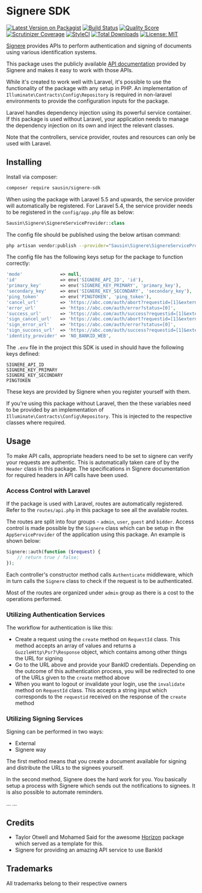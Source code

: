 # Signere SDK

[![Latest Version on Packagist](https://img.shields.io/packagist/v/sausin/signere-sdk.svg?style=flat-square)](https://packagist.org/packages/sausin/signere-sdk)
[![Build Status](https://img.shields.io/travis/sausin/signere-sdk/master.svg?style=flat-square)](https://travis-ci.org/sausin/signere-sdk)
[![Quality Score](https://img.shields.io/scrutinizer/g/sausin/signere-sdk.svg?style=flat-square)](https://scrutinizer-ci.com/g/sausin/signere-sdk)
[![Scrutinizer Coverage](https://img.shields.io/scrutinizer/coverage/g/sausin/signere-sdk.svg?style=flat-square)](https://scrutinizer-ci.com/g/sausin/signere-sdk)
[![StyleCI](https://styleci.io/repos/100803677/shield?branch=master)](https://styleci.io/repos/100803677)
[![Total Downloads](https://img.shields.io/packagist/dt/sausin/signere-sdk.svg?style=flat-square)](https://packagist.org/packages/sausin/signere-sdk)
[![License: MIT](https://img.shields.io/badge/License-MIT-yellow.svg?style=flat-square)](https://opensource.org/licenses/MIT)


[Signere](https://www.signere.no/) provides APIs to perform authentication and signing of documents using various identification systems.

This package uses the publicly available [API documentation](https://api.signere.no/Documentation) provided by Signere and makes it easy to work with those APIs.

While it's created to work well with Laravel, it's possible to use the functionality of the package with any setup in PHP. An implementation of `Illuminate\Contracts\Config\Repository` is required in non-laravel environments to provide the configuration inputs for the package.

Laravel handles dependency injection using its powerful service container. If this package is used without Laravel, your application needs to manage the dependency injection on its own and inject the relevant classes.

Note that the controllers, service provider, routes and resources can only be used with Laravel.

## Installing

Install via composer:
```sh
composer require sausin/signere-sdk
```

When using the package with Laravel 5.5 and upwards, the service provider will automatically be registered. For Laravel 5.4, the service provider needs to be registered in the `config/app.php` file as below:

```php
Sausin\Signere\SignereServiceProvider::class
```

The config file should be published using the below artisan command:

```sh
php artisan vendor:publish --provider="Sausin\Signere\SignereServiceProvider"
```

The config file has the following keys setup for the package to function correctly:

```php
'mode'              => null,
'id'                => env('SIGNERE_API_ID', 'id'),
'primary_key'       => env('SIGNERE_KEY_PRIMARY', 'primary_key'),
'secondary_key'     => env('SIGNERE_KEY_SECONDARY', 'secondary_key'),
'ping_token'        => env('PINGTOKEN', 'ping_token'),
'cancel_url'        => 'https://abc.com/auth/abort?requestid=[1]&externalid=[2]',
'error_url'         => 'https://abc.com/auth/error?status=[0]',
'success_url'       => 'https://abc.com/auth/success?requestid=[1]&externalid=[2]',
'sign_cancel_url'   => 'https://abc.com/auth/abort?requestid=[1]&externalid=[2]',
'sign_error_url'    => 'https://abc.com/auth/error?status=[0]',
'sign_success_url'  => 'https://abc.com/auth/success?requestid=[1]&externalid=[2]',
'identity_provider' => 'NO_BANKID_WEB',
```

The `.env` file in the project this SDK is used in should have the following keys defined:

```
SIGNERE_API_ID
SIGNERE_KEY_PRIMARY
SIGNERE_KEY_SECONDARY
PINGTOKEN
```

These keys are provided by Signere when you register yourself with them.

If you're using this package without Laravel, then the these variables need to be provided by an implementation of `Illuminate\Contracts\Config\Repository`. This is injected to the respective classes where required.

## Usage

To make API calls, appropriate headers need to be set to signere can verify your requests are authentic. This is automatically taken care of by the `Header` class in this package. The specifications in Signere documentation for required headers in API calls have been used.

### Access Control with Laravel

If the package is used with Laravel, routes are automatically registered. Refer to the `routes/api.php` in this package to see all the available routes.

The routes are split into four groups - `admin`, `user`, `guest` and `bidder`. Access control is made possible by the `Signere` class which can be setup in the `AppServiceProvider` of the application using this package. An example is shown below:

```php
Signere::auth(function ($request) {
    // return true / false;
});
```

Each controller's constructor method calls `Authenticate` middleware, which in turn calls the `Signere` class to check if the request is to be authenticated.

Most of the routes are organized under `admin` group as there is a cost to the operations performed.

### Utilizing Authentication Services

The workflow for authentication is like this:

* Create a request using the `create` method on `RequestId` class. This method accepts an array of values and returns a `GuzzleHttp\Psr7\Response` object, which contains among other things the URL for signing
* Go to the URL above and provide your BankID credentials. Depending on the outcome of this authentication process, you will be redirected to one of the URLs given to the `create` method above
* When you want to logout or invalidate your login, use the `invalidate` method on `RequestId` class. This accepts a string input which corresponds to the `requestid` received on the response of the `create` method

### Utilizing Signing Services

Signing can be performed in two ways:

* External
* Signere way

The first method means that you create a document available for signing and distribute the URLs to the signees yourself.

In the second method, Signere does the hard work for you. You basically setup a process with Signere which sends out the notifications to signees. It is also possible to automate reminders.

...
...

## Credits
* Taylor Otwell and Mohamed Said for the awesome [Horizon](https://github.com/laravel/horizon) package which served as a template for this.
* Signere for providing an amazing API service to use BankId

## Trademarks
All trademarks belong to their respective owners